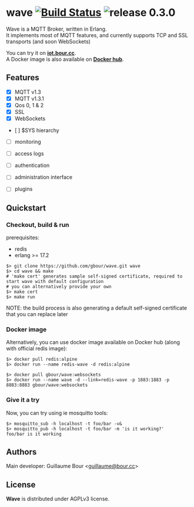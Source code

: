 wave [![Build Status](https://secure.travis-ci.org/gbour/wave.png?branch=master)](http://travis-ci.org/gbour/wave) ![release 0.3.0](https://img.shields.io/badge/release-0.3.0-red.svg)
====

Wave is a MQTT Broker, written in Erlang.   
It implements most of MQTT features, and currently supports TCP and SSL transports (and soon WebSockets)

You can try it on **[iot.bour.cc](http://iot.bour.cc)**.  
A Docker image is also available on **[Docker hub](https://hub.docker.com/r/gbour/wave)**.

Features
--------

* [x] MQTT v1.3
* [x] MQTT v1.3.1
* [x] Qos 0, 1 & 2
* [x] SSL
* [x] WebSockets
* [ ] $SYS hierarchy
* [ ] monitoring
* [ ] access logs
* [ ] authentication
* [ ] administration interface
* [ ] plugins



Quickstart
----------

### Checkout, build & run

prerequisites:
* redis
* erlang >= 17.2


```
$> git clone https://github.com/gbour/wave.git wave
$> cd wave && make
# 'make cert' generates sample self-signed certificate, required to start wave with default configuration
# you can alternatively provide your own
$> make cert
$> make run
```

NOTE: the build process is also generating a default self-signed certificate that you can replace later


### Docker image

Alternatively, you can use docker image available on Docker hub (along with official redis image):
```
$> docker pull redis:alpine
$> docker run --name redis-wave -d redis:alpine

$> docker pull gbour/wave:websockets
$> docker run --name wave -d --link=redis-wave -p 1883:1883 -p 8883:8883 gbour/wave:websockets
```

### Give it a try
Now, you can try using ie mosquitto tools:
```
$> mosquitto_sub -h localhost -t foo/bar -v&
$> mosquitto_pub -h localhost -t foo/bar -m 'is it working?'
foo/bar is it working
```

Authors
-------

Main developer: Guillaume Bour &lt;guillaume@bour.cc&gt;

License
-------

**Wave** is distributed under AGPLv3 license.

